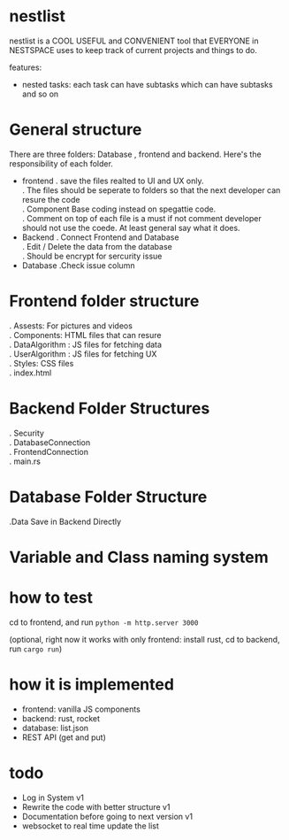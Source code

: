 # nestlist

nestlist is a COOL USEFUL and CONVENIENT tool that EVERYONE in NESTSPACE uses to keep track of current projects and things to do.

features:
- nested tasks: each task can have subtasks which can have subtasks and so on

# General structure
There are three folders: Database , frontend and backend. Here's the responsibility of each folder. 

- frontend
  . save the files realted to UI and UX only. <br/>
  . The files should be seperate to folders so that the next developer can resure the code <br/>
  . Component Base coding instead on spegattie code. <br/>
  . Comment on top of each file is a must if not comment developer should not use the coede. At least general say what it does. <br/>
- Backend
  . Connect Frontend and Database <br/>
  . Edit / Delete the data from the database <br/>
  . Should be encrypt for sercurity issue <br/>
- Database
  .Check issue column

# Frontend folder structure
  . Assests: For pictures and videos <br/>
  . Components: HTML files that can resure <br/>
  . DataAlgorithm : JS files for fetching data <br/>
  . UserAlgorithm : JS files for fetching UX <br/>
  . Styles: CSS files <br/>
  . index.html 

# Backend Folder Structures
  . Security <br/>
  . DatabaseConnection <br/>
  . FrontendConnection <br/>
  . main.rs 

# Database Folder Structure
  .Data Save in Backend Directly
  
# Variable and Class naming system
  


# how to test

cd to frontend, and run `python -m http.server 3000`

(optional, right now it works with only frontend: install rust, cd to backend, run `cargo run`)

# how it is implemented

- frontend: vanilla JS components
- backend: rust, rocket
- database: list.json
- REST API (get and put)

# todo
- Log in System v1 
- Rewrite the code with better structure v1
- Documentation before going to next version v1
- websocket to real time update the list
